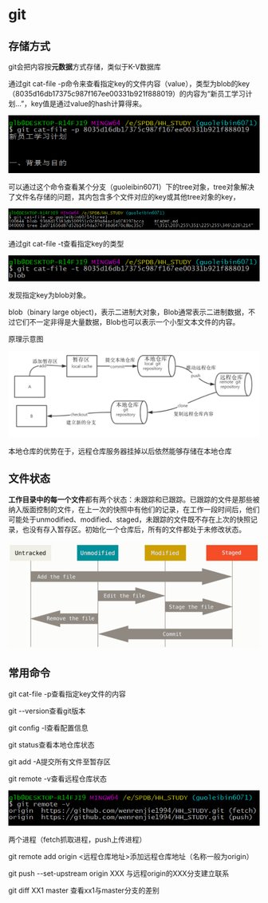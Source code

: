 # git

## 存储方式

git会把内容按**元数据**方式存储，类似于K-V数据库

通过git cat-file -p命令来查看指定key的文件内容（value），类型为blob的key（8035d16db17375c987f167ee00331b921f888019）的内容为“新员工学习计划...”，key值是通过value的hash计算得来。

![](images\catfile.png)

可以通过这个命令查看某个分支（guoleibin6071）下的tree对象，tree对象解决了文件名存储的问题，其内包含多个文件对应的key或其他tree对象的key，

![](images\tree.png)

通过git cat-file -t查看指定key的类型

![](images\type.png)

发现指定key为blob对象。

blob（binary large object)，表示二进制大对象，Blob通常表示二进制数据，不过它们不一定非得是大量数据，Blob也可以表示一个小型文本文件的内容。

原理示意图

![](images\image-20191203162120940.png)

本地仓库的优势在于，远程仓库服务器挂掉以后依然能够存储在本地仓库



## 文件状态

**工作目录中的每一个文件**都有两个状态：未跟踪和已跟踪。已跟踪的文件是那些被纳入版面控制的文件，在上一次的快照中有他们的记录，在工作一段时间后，他们可能处于unmodified、modified、staged，未跟踪的文件既不存在上次的快照记录，也没有存入暂存区。初始化一个仓库后，所有的文件都处于未修改状态。

![](images\image-20191209141635967.png)



## 常用命令

git cat-file -p查看指定key文件的内容

git --version查看git版本

git config -l查看配置信息

git status查看本地仓库状态

git add -A提交所有文件至暂存区

git remote -v查看远程仓库状态

![](images\two.png)

两个进程（fetch抓取进程，push上传进程）

git remote add origin <远程仓库地址>添加远程仓库地址（名称一般为origin）

git push --set-upstream origin XXX 与远程origin的XXX分支建立联系

git diff  XX1 master 查看xx1与master分支的差别